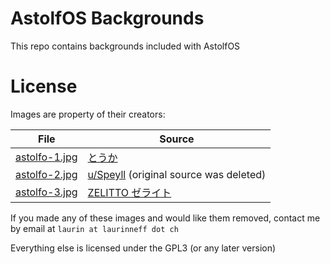 # AstolfOS Backgrounds

This repo contains backgrounds included with AstolfOS

# License

Images are property of their creators:

| File                                       | Source                                                                                                                               |
| ------------------------------------------ | ------------------------------------------------------------------------------------------------------------------------------------ |
| [astolfo-1.jpg](backgrounds/astolfo-1.jpg) | [とうか](https://twitter.com/i/web/status/1076798585855856640)                                                                       |
| [astolfo-2.jpg](backgrounds/astolfo-2.jpg) | [u/Speyll](https://www.reddit.com/r/Animewallpaper/comments/99dvg3/astolfo_fategrand_order_1920x1080/) (original source was deleted) |
| [astolfo-3.jpg](backgrounds/astolfo-3.jpg) | [ZELITTO ゼライト](https://www.pixiv.net/en/artworks/74623626)                                                                       |

If you made any of these images and would like them removed, contact me by email at `laurin at laurinneff dot ch`

Everything else is licensed under the GPL3 (or any later version)
